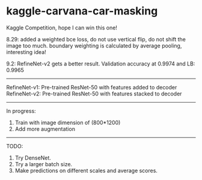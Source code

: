 # kaggle-carvana-car-masking
Kaggle Competition, hope I can win this one!

8.29: added a weighted bce loss, do not use vertical flip, do not shift the image too much. boundary weighting is calculated by average pooling, interesting idea!

9.2: RefineNet-v2 gets a better result. Validation accuracy at 0.9974 and LB: 0.9965

-----------

RefineNet-v1: Pre-trained ResNet-50 with features added to decoder
RefineNet-v2: Pre-trained ResNet-50 with features stacked to decoder

-----------

In progress: 

1. Train with image dimension of (800*1200)
2. Add more augmentation

------------

TODO:

1. Try DenseNet.
2. Try a larger batch size.
3. Make predictions on different scales and average scores.
